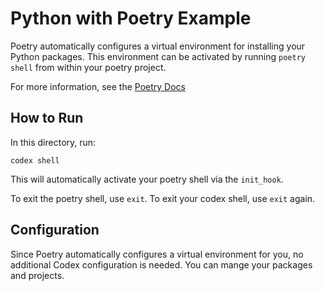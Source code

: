 # Python with Poetry Example

Poetry automatically configures a virtual environment for installing your Python packages. This environment can be activated by running `poetry shell` from within your poetry project.

For more information, see the [Poetry Docs](https://python-poetry.org/docs/basic-usage/)

## How to Run

In this directory, run:

`codex shell`

This will automatically activate your poetry shell via the `init_hook`.

To exit the poetry shell, use `exit`. To exit your codex shell, use `exit` again.

## Configuration

Since Poetry automatically configures a virtual environment for you, no additional Codex configuration is needed. You can mange your packages and projects.
